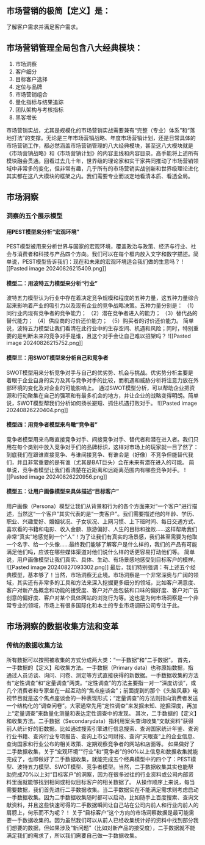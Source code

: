 ## 市场营销的极简【定义】是：
了解客户需求并满足客户需求。
## 市场营销管理全局包含八大经典模块：
1. 市场洞察
2. 客户细分
3. 目标客户选择
4. 定位与品牌
5. 市场营销组合
6. 量化指标与结果追踪
7. 团队架构与考核指标
8. 黑客增长

市场营销实战，尤其是规模化的市场营销实战需要兼有“完整（专业）体系”和“落地打法”的支撑。无论是三年市场营销战略、年度市场营销计划，还是日常具体的市场营销工作，都必然涵盖市场营销管理的八大经典模块，甚至这八大模块就是《市场营销战略》和《市场营销计划》的内容主线和内容目录。高手能将上述所有模块融会贯通。回看过去几十年，世界级的理论家和实干家共同推动了市场营销领域中非常多的变化，但非常有趣，几乎所有的市场营销实战创新和世界级理论进化其实都在这八大模块的框架之内。我们需要专业而淡定地看清本质、看透全局。
## 市场洞察
### 洞察的五个展示模型
#### 用PEST模型来分析“宏观环境”
PEST模型被用来分析世界与国家的宏观环境，覆盖政治与政策、经济与行业、社会与消费者和科技与产品四个方向。我们可以在每个框内放入文字和数字描述。简单说，PEST模型告诉我们：现在和未来的宏观环境适合我们做的生意吗？
![[Pasted image 20240826215409.png]]
#### 模型二：用波特五力模型来分析“行业”
波特五力模型认为行业中存在着决定竞争规模和程度的五种力量，这五种力量综合起来影响着产业的吸引力以及现有企业的竞争战略决策。五种力量分别是：
（1）同行业内现有竞争者的竞争能力；
（2）潜在竞争者进入的能力；
（3）替代品的替代能力；
（4）供应商的讨价还价能力；
（5）购买者的讨价还价能力。
简单说，波特五力模型让我们看清在此行业中的生存空间、机遇和风险；同时，特别重要的是判断未来的竞争对手是谁，且这个对手会让自己难以招架吗？
![[Pasted image 20240826215752.png]]
#### 模型三：用SWOT模型来分析自己和竞争者
SWOT模型用来分析竞争对手与自己的优劣势、机会与挑战。优劣势分析主要是着眼于企业自身的实力及其与竞争对手的比较，而机遇和威胁分析将注意力放在外部环境的变化及对企业的可能影响上。
通过SWOT模型分析，可以帮助企业把资源和行动聚集在自己的强项和有最多机会的地方，并让企业的战略变得明朗。简单说，SWOT模型帮我们分析如何扬长避短、抓住机遇打败对手。
![[Pasted image 20240826220404.png]]
#### 模型四：用竞争者模型来鸟瞰“竞争者”
竞争者模型用来鸟瞰直接竞争对手、间接竞争对手、替代者和潜在进入者。我们只用在每个类别中放入竞争对手们的品牌标识，这样对市场上的玩家就一目了然了：到底我们在跟谁直接竞争、与谁间接竞争、有谁会是（好像）不竞争但能替代我们，并且非常重要的是有谁（尤其是BAT巨头）会在未来有潜在进入的可能。
简单说，竞争者模型让我们看清楚在近距离和远距离范围内有哪些竞争对手。
![[Pasted image 20240826220956.png]]
#### 模型五：让用户画像模型来具体描述“目标客户”
用户画像（Persona）模型让我们从背景和行为的各个方面来对“一个客户”进行描述，当然这“一个客户”其实代表的是“一类客户”。我们需要描述他的年龄、学历、职业、兴趣爱好、婚姻状况、子女状况、上网习惯、上下班时间、每日交通方式、喜欢看的书籍和电影、收入金额、旅游偏好、人生的目标和挫败……这样帮助我们非常“真实”地感觉到一个“人”！为了让我们有真实的场景感，我们甚至需要为他取一个名字、给一个头像……最终我们能够了解客户是什么样的，我们的产品有可能满足他们吗，应该在哪些媒体渠道对他们说什么样的话更容易打动他们等。
简单说，用户画像模型让我们真实、具体、生动、有场景感地感受到目标客户的模样。
![[Pasted image 20240827093302.png]]
最后，我们特别强调：有上述五个经典模型，基本够了！当然，市场洞察无止境。市场洞察是一个非常深奥与广阔的领域，其实还有非常多的工具和方法来深入挖掘更多细分的领域，比如客户满意度、客户对新产品概念和功能的接受度、客户对产品包装和口味的偏好度、客户对广告创意的偏好度、客户对某个具体网站的浏览行为等。这也是为何市场洞察是一个非常专业的领域，市场上有很多国际化和本土的专业市场调研公司专注于此。
## 市场洞察的数据收集方法和变革
### 传统的数据收集方法
所有数据可以按照被收集的方式分成两大类：“一手数据”和“二手数据”。
首先，一手数据的【定义】和收集方法。一手数据（Primary data）也称原始数据，指通过人员访谈、询问、问卷、测定等方式直接获得的新数据。一手数据收集的方法有“定性调查”和“定量调查”两类。“定性调查”的方法主要指一对一“深度访谈”，或几个消费者和专家坐在一起互动的“焦点座谈会”；前面提到的那个《头脑风暴》电视节目就是这个焦点座谈会的一种表现形式；“定量调查”的方法则指向消费者发送一个结构化的“调查问卷”。大家通常先用“定性调查”来发掘未知、挖掘深度，再加上“定量调查”来数量化测量和表达定性调查中的发现。
其次，二手数据的【定义】和收集方法。二手数据（Secondarydata）指利用案头查询收集“文献资料”获得前人统计好的旧数据。比如通过搜索引擎进行信息搜索、查询国家统计年鉴、查询行业书籍、查询行业专项报告、查询上市公司财报、查询“天眼查”上的企业信息、查询国家和行业公布的相关政策、定期观察竞争者的网站和店面等。
如果做好了二手数据收集，关于“宏观环境”“行业”和“竞争者”的90%以上信息和数据收集就能完成了，也即做好了二手数据收集，就能完成五个经典模型中的四个了：PEST模型、波特五力模型、SWOT模型、竞争者模型。当然，二手数据收集其实也能帮助完成70%以上对“目标客户”的洞察，因为在很多过往的行业资料或公司内部资料里面就能够找到相同或相似目标客户的相关数据了。
从操作顺序上来说，每当需要数据，我们首先进行二手数据收集。当二手数据实在不能满足需求则考虑启动一手数据收集。因为二手数据收集随时都可以启动，比如随手上百度搜索、查询文献资料，并且这些快速可得的二手数据瞬间让自己站在公司内前人和行业内前人的肩膀上，何乐而不为呢？！
关于“目标客户”这个方向的市场洞察数据是最可能需要一手数据收集的。因为虽然我们可以从前人已经收集统计好的资料中找到部分我们想要的数据，但如果涉及“新问题”（比如对新产品的接受度），二手数据就不能满足我们的需求了，所以我们需要自己做一手数据收集。

